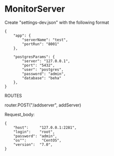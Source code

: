 # MonitorServer
Create "settings-dev.json" with the following format

    {
        "app": {
            "serverName": "test",
            "portRun": "8001"
        },
        
        "postgresParams": {
            "server": "127.0.0.1",
            "port": "5432",
            "user": "postgres",
            "password": "admin",
            "database": "beha"
        },
    }


ROUTES

router.POST("/addserver", addServer)

Request_body:

    {
        "host":     "127.0.0.1:2281",
        "login":    "root",
        "password": "admin",
        "os"":       "CentOS",
        "version":  "7.0",
    }
